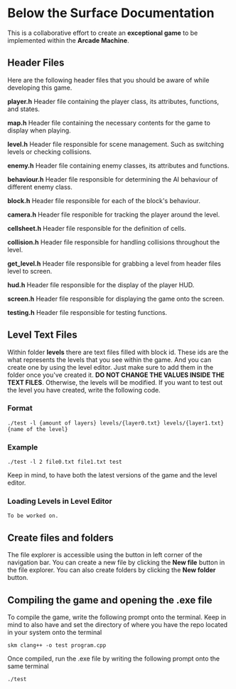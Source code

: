 

# Below the Surface Documentation

This is a collaborative effort to create an **exceptional game** to be implemented within the **Arcade Machine**.


## Header Files

Here are the following header files that you should be aware of while developing this game. 

**player.h** 
Header file containing the player class, its attributes, functions, and states.

**map.h**
Header file containing the necessary contents for the game to display when playing.

**level.h**
Header file responsible for scene management. Such as switching levels or checking collisions.

**enemy.h**
Header file containing enemy classes, its attributes and functions.

**behaviour.h**
Header file responsible for determining the AI behaviour of different enemy class.

**block.h**
Header file responsible for each of the block's behaviour.

**camera.h**
Header file responible for tracking the player around the level.

**cellsheet.h**
Header file responsible for the definition of cells.

**collision.h**
Header file responsible for handling collisions throughout the level.

**get_level.h**
Header file responsible for grabbing a level from header files level to screen.

**hud.h**
Header file responsible for the display of the player HUD.

**screen.h**
Header file responsible for displaying the game onto the screen.

**testing.h**
Header file responsible for testing functions.
 
## Level Text Files
Within folder **levels** there are text files filled with block id. These ids are the what represents the levels that you see within the game. And you can create one by using the level editor. Just make sure to add them in the folder once you've created it. **DO NOT CHANGE THE VALUES INSIDE THE TEXT FILES**. Otherwise, the levels will be modified. If you want to test out the level you have created, write the following code.

### Format
```
./test -l {amount of layers} levels/{layer0.txt} levels/{layer1.txt} {name of the level}
```

### Example
```
./test -l 2 file0.txt file1.txt test
```
Keep in mind, to have both the latest versions of the game and the level editor.

### Loading Levels in Level Editor
```
To be worked on.
```

## Create files and folders
The file explorer is accessible using the button in left corner of the navigation bar. You can create a new file by clicking the **New file** button in the file explorer. You can also create folders by clicking the **New folder** button.

## Compiling the game and opening the .exe file
To compile the game, write the following prompt onto the terminal. Keep in mind to also have and set the directory of where you have the repo located in your system onto the terminal 
```
skm clang++ -o test program.cpp
```
Once compiled, run the .exe file by writing the following prompt onto the same terminal
```
./test
```


